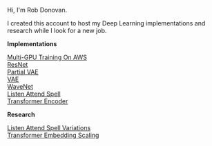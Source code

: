 Hi, I'm Rob Donovan.

I created this account to host my Deep Learning implementations and research while I look for a new job.<BR>


<b>Implementations</b>

<a href=https://github.com/redonovan/Multi-GPU-Training-On-AWS>Multi-GPU Training On AWS</a><BR>
<a href=https://github.com/redonovan/ResNet>ResNet</a><BR>
<a href=https://github.com/redonovan/Partial-VAE>Partial VAE</a><BR>
<a href=https://github.com/redonovan/VAE>VAE</a><BR>
<a href=https://github.com/redonovan/WaveNet>WaveNet</a><BR>
<a href=https://github.com/redonovan/Listen-Attend-Spell>Listen Attend Spell</a><BR>
<a href=https://github.com/redonovan/Transformer-Encoder>Transformer Encoder</a><BR>


<b>Research</b>

<a href=https://github.com/redonovan/LAS-Variations>Listen Attend Spell Variations</a><BR>
<a href=https://github.com/redonovan/Transformer-Embedding-Scaling>Transformer Embedding Scaling</a><BR>


<!---
robert-donovan-phd/robert-donovan-phd is a ✨ special ✨ repository because its `README.md` (this file) appears on your GitHub profile.
You can click the Preview link to take a look at your changes.
--->
